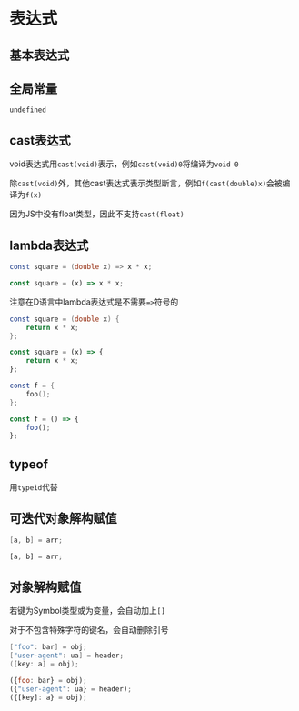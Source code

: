 # 表达式

## 基本表达式

## 全局常量

`undefined`

## cast表达式

void表达式用`cast(void)`表示，例如`cast(void)0`将编译为`void 0`

除`cast(void)`外，其他cast表达式表示类型断言，例如`f(cast(double)x)`会被编译为`f(x)`

因为JS中没有float类型，因此不支持`cast(float)`


## lambda表达式

```d
const square = (double x) => x * x;
```

```js
const square = (x) => x * x;
```

注意在D语言中lambda表达式是不需要`=>`符号的

```d
const square = (double x) {
    return x * x;
};
```

```js
const square = (x) => {
    return x * x;
};
```

```d
const f = {
    foo();
};
```

```js
const f = () => {
    foo();
};
```

## typeof

用`typeid`代替

## 可迭代对象解构赋值
```d
[a, b] = arr;
```

```js
[a, b] = arr;
```

## 对象解构赋值

若键为Symbol类型或为变量，会自动加上`[]`

对于不包含特殊字符的键名，会自动删除引号

```d
["foo": bar] = obj;
["user-agent": ua] = header;
([key: a] = obj);
```

```js
({foo: bar} = obj);
({"user-agent": ua} = header);
({[key]: a} = obj);
```
